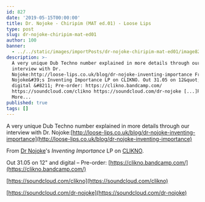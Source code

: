 ```yaml
---
id: 827
date: '2019-05-15T00:00:00'
title: Dr. Nojoke - Chiripim (MAT ed​.​01) - Loose Lips
type: post
slug: dr-nojoke-chiripim-mat-ed01
author: 100
banner:
  - ../../static/images/importPosts/dr-nojoke-chiripim-mat-ed01/image827.jpeg
description: >-
  A very unique Dub Techno number explained in more details through our
  interview with Dr.
  Nojoke:http://loose-lips.co.uk/blog/dr-nojoke-inventing-importance From Dr
  Nojoke&#39;s Inventing Importance LP on CLIKNO. Out 31.05 on 12&quot; and
  digital &#8211; Pre-order: https://clikno.bandcamp.com/
  https://soundcloud.com/clikno https://soundcloud.com/dr-nojoke [...]Read
  More...
published: true
tags: []
---
```

A very unique Dub Techno number explained in more details through our interview with Dr. Nojoke:[http://loose-lips.co.uk/blog/dr-nojoke-inventing-importance](http://loose-lips.co.uk/blog/dr-nojoke-inventing-importance)

From [Dr Nojoke](http://www.drnojoke.de/)'s _Inventing Importance_ LP on [CLIKNO](https://clikno.bandcamp.com/).

Out 31.05 on 12" and digital – Pre-order: [](https://clikno.bandcamp.com/)[https://clikno.bandcamp.com/](https://clikno.bandcamp.com/)

[](https://soundcloud.com/clikno)[https://soundcloud.com/clikno](https://soundcloud.com/clikno)

[](https://soundcloud.com/dr-nojoke)[https://soundcloud.com/dr-nojoke](https://soundcloud.com/dr-nojoke)